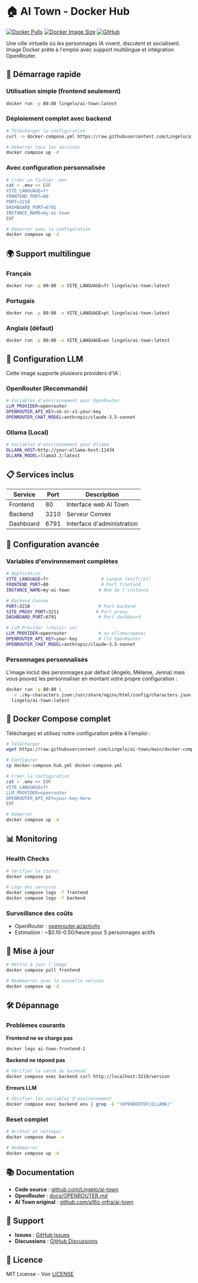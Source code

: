 # 🏠 AI Town - Docker Hub

[![Docker Pulls](https://img.shields.io/docker/pulls/lingelo/ai-town)](https://hub.docker.com/r/lingelo/ai-town)
[![Docker Image Size](https://img.shields.io/docker/image-size/lingelo/ai-town)](https://hub.docker.com/r/lingelo/ai-town)
[![GitHub](https://img.shields.io/github/license/Lingelo/ai-town)](https://github.com/Lingelo/ai-town)

Une ville virtuelle où les personnages IA vivent, discutent et socialisent. Image Docker prête à l'emploi avec support multilingue et intégration OpenRouter.

## 🚀 Démarrage rapide

### Utilisation simple (frontend seulement)
```bash
docker run -p 80:80 lingelo/ai-town:latest
```

### Déploiement complet avec backend
```bash
# Télécharger la configuration
curl -o docker-compose.yml https://raw.githubusercontent.com/Lingelo/ai-town/main/docker-compose.hub.yml

# Démarrer tous les services
docker compose up -d
```

### Avec configuration personnalisée
```bash
# Créer un fichier .env
cat > .env << EOF
VITE_LANGUAGE=fr
FRONTEND_PORT=80
PORT=3210
DASHBOARD_PORT=6791
INSTANCE_NAME=my-ai-town
EOF

# Démarrer avec la configuration
docker compose up -d
```

## 🌍 Support multilingue

### Français
```bash
docker run -p 80:80 -e VITE_LANGUAGE=fr lingelo/ai-town:latest
```

### Portugais
```bash
docker run -p 80:80 -e VITE_LANGUAGE=pt lingelo/ai-town:latest
```

### Anglais (défaut)
```bash
docker run -p 80:80 -e VITE_LANGUAGE=en lingelo/ai-town:latest
```

## 🤖 Configuration LLM

Cette image supporte plusieurs providers d'IA :

### OpenRouter (Recommandé)
```bash
# Variables d'environnement pour OpenRouter
LLM_PROVIDER=openrouter
OPENROUTER_API_KEY=sk-or-v1-your-key
OPENROUTER_CHAT_MODEL=anthropic/claude-3.5-sonnet
```

### Ollama (Local)
```bash
# Variables d'environnement pour Ollama
OLLAMA_HOST=http://your-ollama-host:11434
OLLAMA_MODEL=llama3.1:latest
```

## 📋 Services inclus

| Service | Port | Description |
|---------|------|-------------|
| Frontend | 80 | Interface web AI Town |
| Backend | 3210 | Serveur Convex |
| Dashboard | 6791 | Interface d'administration |

## 🔧 Configuration avancée

### Variables d'environnement complètes

```bash
# Application
VITE_LANGUAGE=fr                    # Langue (en/fr/pt)
FRONTEND_PORT=80                    # Port frontend
INSTANCE_NAME=my-ai-town           # Nom de l'instance

# Backend Convex
PORT=3210                          # Port backend
SITE_PROXY_PORT=3211              # Port proxy
DASHBOARD_PORT=6791                # Port dashboard

# LLM Provider (choisir un)
LLM_PROVIDER=openrouter            # ou ollama/openai
OPENROUTER_API_KEY=your-key        # Clé OpenRouter
OPENROUTER_CHAT_MODEL=anthropic/claude-3.5-sonnet
```

### Personnages personnalisés

L'image inclut des personnages par défaut (Angelo, Mélanie, Jenna) mais vous pouvez les personnaliser en montant votre propre configuration :

```bash
docker run -p 80:80 \
  -v ./my-characters.json:/usr/share/nginx/html/config/characters.json \
  lingelo/ai-town:latest
```

## 🐳 Docker Compose complet

Téléchargez et utilisez notre configuration prête à l'emploi :

```bash
# Télécharger
wget https://raw.githubusercontent.com/Lingelo/ai-town/main/docker-compose.hub.yml

# Configurer
cp docker-compose.hub.yml docker-compose.yml

# Créer la configuration
cat > .env << EOF
VITE_LANGUAGE=fr
LLM_PROVIDER=openrouter
OPENROUTER_API_KEY=your-key-here
EOF

# Démarrer
docker compose up -d
```

## 📊 Monitoring

### Health Checks
```bash
# Vérifier le statut
docker compose ps

# Logs des services
docker compose logs -f frontend
docker compose logs -f backend
```

### Surveillance des coûts
- OpenRouter : [openrouter.ai/activity](https://openrouter.ai/activity)
- Estimation : ~$0.10-0.50/heure pour 5 personnages actifs

## 🔄 Mise à jour

```bash
# Mettre à jour l'image
docker compose pull frontend

# Redémarrer avec la nouvelle version
docker compose up -d
```

## 🛠️ Dépannage

### Problèmes courants

**Frontend ne se charge pas**
```bash
docker logs ai-town-frontend-1
```

**Backend ne répond pas**
```bash
# Vérifier la santé du backend
docker compose exec backend curl http://localhost:3210/version
```

**Erreurs LLM**
```bash
# Vérifier les variables d'environnement
docker compose exec backend env | grep -E "(OPENROUTER|OLLAMA)"
```

### Reset complet
```bash
# Arrêter et nettoyer
docker compose down -v

# Redémarrer
docker compose up -d
```

## 📚 Documentation

- **Code source** : [github.com/Lingelo/ai-town](https://github.com/Lingelo/ai-town)
- **OpenRouter** : [docs/OPENROUTER.md](https://github.com/Lingelo/ai-town/blob/main/docs/OPENROUTER.md)
- **AI Town original** : [github.com/a16z-infra/ai-town](https://github.com/a16z-infra/ai-town)

## 🤝 Support

- **Issues** : [GitHub Issues](https://github.com/Lingelo/ai-town/issues)
- **Discussions** : [GitHub Discussions](https://github.com/Lingelo/ai-town/discussions)

## 📄 Licence

MIT License - Voir [LICENSE](https://github.com/Lingelo/ai-town/blob/main/LICENSE)